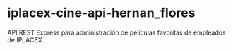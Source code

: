 # iplacex-cine-api-hernan_flores
API REST Express para administración de películas favoritas de empleados de IPLACEX
